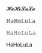 𝓗𝓪𝓗𝓸𝓛𝓾𝓛𝓪

ℍ𝕒ℍ𝕠𝕃𝕦𝕃𝕒

𝙷𝚊𝙷𝚘𝙻𝚞𝙻𝚊

HaHoLuLa
<!--
**HaHoLuLa/HaHoLuLa** is a ✨ _special_ ✨ repository because its `README.md` (this file) appears on your GitHub profile.

Here are some ideas to get you started:

- 🔭 I’m currently working on ...
- 🌱 I’m currently learning ...
- 👯 I’m looking to collaborate on ...
- 🤔 I’m looking for help with ...
- 💬 Ask me about ...
- 📫 How to reach me: ...
- 😄 Pronouns: ...
- ⚡ Fun fact: ...
-->
